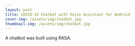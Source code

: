```yaml
---
layout: post
title: COVID-19 Chatbot with Voice Assistant for Android
cover-img: /assets/img/chatbot.jpg
thumbnail-img: /assets/img/chatbot.jpg
---
```


A chatbot was built using RASA.
